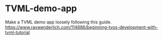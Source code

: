 # TVML-demo-app
Make a TVML demo app loosely following this guide.
https://www.raywenderlich.com/114886/beginning-tvos-development-with-tvml-tutorial
